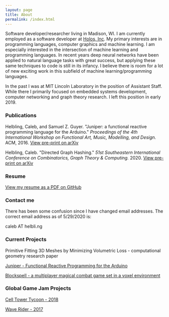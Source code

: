 ```yaml
---
layout: page
title: About
permalink: /index.html
---
```


Software developer/researcher living in Madison, WI. I am currently employed as a software developer at [Holos, Inc](https://holos.io/). My primary interests are in programming languages, computer graphics and machine learning. I am especially interested in the intersection of machine learning and programming languages. In recent years deep neural networks have been applied to natural language tasks with great success, but applying these same techniques to code is still in its infancy. I believe there is room for a lot of new exciting work in this subfield of machine learning/programming languages.

In the past I was at MIT Lincoln Laboratory in the position of Assistant Staff. While there I primarily focused on embedded systems development, computer networking and graph theory research. I left this position in early 2019.

### Publications

Helbling, Caleb, and Samuel Z. Guyer. "Juniper: a functional reactive programming language for the Arduino." *Proceedings of the 4th International Workshop on Functional Art, Music, Modelling, and Design.* ACM, 2016. [View pre-print on arXiv](https://arxiv.org/abs/1911.12932)

Helbling, Caleb. "Directed Graph Hashing." *51st Southeastern International Conference on
 Combinatorics, Graph Theory & Computing.* 2020. [View pre-print on arXiv](https://arxiv.org/abs/2002.06653)

### Resume

[View my resume as a PDF on GitHub](https://github.com/calebh/calebh.github.io/blob/master/resume.pdf)

### Contact me

There has been some confusion since I have changed email addresses. The correct email address as of 5/29/2020 is:

caleb AT helbli.ng

### Current Projects

Primitive Fitting 3D Meshes by Minimizing Volumetric Loss - computational geometry research paper

[Juniper - Functional Reactive Programming for the Arduino](http://www.juniper-lang.org/)

[Blockspell - a multiplayer magical combat game set in a voxel environment](http://www.blockspell.com/)

### Global Game Jam Projects

[Cell Tower Tycoon - 2018](https://globalgamejam.org/2018/games/cell-tower-tycoon)

[Wave Rider - 2017](https://globalgamejam.org/2017/games/wave-rider-3)
